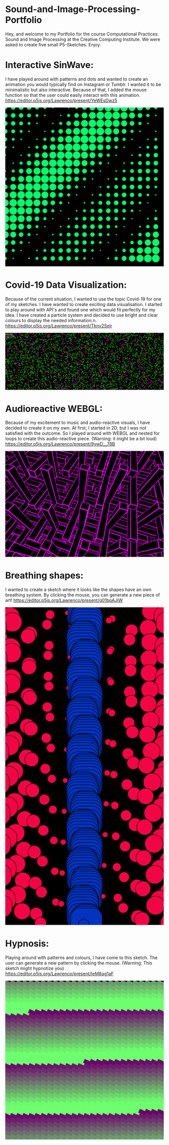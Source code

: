 # Sound-and-Image-Processing-Portfolio
Hey, and welcome to my Portfolio for the course Computational Practices: Sound and Image Processing at the Creative Computing Institute.
We were asked to create five small P5-Sketches. Enjoy.

# Interactive SinWave: 
I have played around with patterns and dots and wanted to create an animation you would typically find on Instagram or Tumblr.
I wanted it to be minimalistic but also interactive. Because of that, I added the mouse function so that the user could easily interact with this animation.
https://editor.p5js.org/Lawrenco/present/YeWEsDwz5

![](https://github.com/Lawrenco/Sound-and-Image-Processing-Portfolio/blob/master/SinWave.png)

# Covid-19 Data Visualization: 
Because of the current situation, I wanted to use the topic Covid-19 for one of my sketches. I have wanted to create exciting data visualisation. I started to play around with API's and found one which would fit perfectly for my idea. I have created a particle system and decided to use bright and clear colours to display the needed information.n.
https://editor.p5js.org/Lawrenco/present/Tknv2Sejr


![](https://github.com/Lawrenco/Sound-and-Image-Processing-Portfolio/blob/master/Covid.png)

# Audioreactive WEBGL: 
Because of my excitement to music and audio-reactive visuals, I have decided to create it on my own. At first, I started in 2D, but I was not satisfied with the outcome. So I played around with WEBGL and nested for loops to create this audio-reactive piece. 
(Warning: it might be a bit loud)
https://editor.p5js.org/Lawrenco/present/9ywD__78B


![](https://github.com/Lawrenco/Sound-and-Image-Processing-Portfolio/blob/master/AudioReactive.png)

# Breathing shapes: 
I wanted to create a sketch where it looks like the shapes have an own breathing system. 
By clicking the mouse, you can generate a new piece of art!
https://editor.p5js.org/Lawrenco/present/g01bpAJjW


![](https://github.com/Lawrenco/Sound-and-Image-Processing-Portfolio/blob/master/Breathe.png)

# Hypnosis: 
Playing around with patterns and colours, I have come to this sketch. The user can generate a new pattern by clicking the mouse.
(Warning: This sketch might hypnotize you)
https://editor.p5js.org/Lawrenco/present/IeM8ag1aF


![](https://github.com/Lawrenco/Sound-and-Image-Processing-Portfolio/blob/master/Hypnosis.png)
